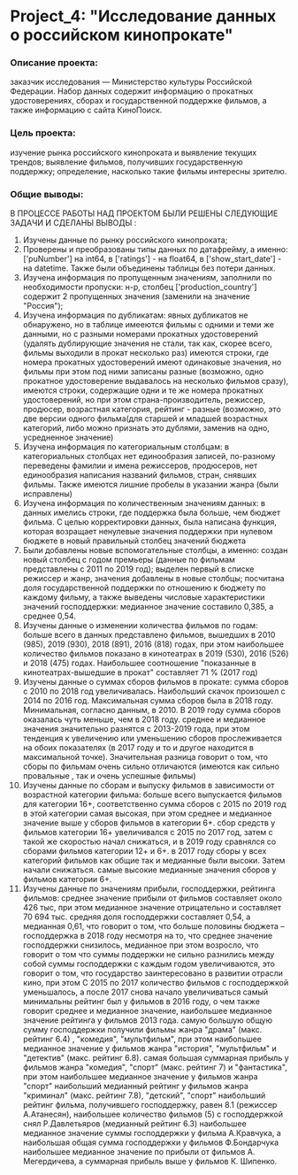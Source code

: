 # Project_4: "Исследование данных о российском кинопрокате"

### Описание проекта: 
заказчик исследования — Министерство культуры Российской Федерации. Набор данных содержит информацию о прокатных удостоверениях, сборах и государственной поддержке фильмов, а также информацию с сайта КиноПоиск.

### Цель проекта: 
изучение рынка российского кинопроката и выявление текущих трендов; выявление фильмов, получивших государственную поддержку; определение, насколько такие фильмы интересны зрителю.

### Общие выводы:

В ПРОЦЕССЕ РАБОТЫ НАД ПРОЕКТОМ БЫЛИ РЕШЕНЫ СЛЕДУЮЩИЕ ЗАДАЧИ И СДЕЛАНЫ ВЫВОДЫ :

1) Изучены данные по рынку российского кинопроката;
2) Проверены и преобразованы типы данных по датафрейму, а именно: ['puNumber'] на int64, в ['ratings'] - на float64, в ['show_start_date'] - на datetime. Также были объединены таблицы без потери данных.
3) Изучена информация по пропущенным значениям, заполнили по необходимости пропуски: н-р, столбец ['production_country'] содержит 2 пропущенных значения (заменили на значение "Россия");
4) Изучена информация по дубликатам: явных дубликатов не обнаружено, но
в таблице имееются фильмы с одними и теми же данными, но с разными номерами прокатных удостоверений (удалять дублирующие значения не стали, так как, скорее всего, фильмы выходили в прокат несколько раз)
имеются строки, где номера прокатных удостоверений имеют одинаковые значения, но фильмы при этом под ними записаны разные (возможно, одно прокатное удостоверение выдавалось на несколько фильмов сразу), имеются строки, содержащие одни и те же номера прокатных удостоверений, но при этом страна-производитель, режиссер, продюсер, возрастная категория, рейтинг - разные (возможно, это две версии одного фильма(для старшей и младшей возрастных категорий, либо можно признать это дублями, заменив на одно, усредненное значение)
5) Изучена информация по категориальным столбцам:
в категориальных столбцах нет единообразия записей, по-разному переведены фамилии и имена режиссеров, продюсеров, нет единообразия написания названий фильмов, стран, снявших фильмы. Также имеются лишние пробелы в указании жанра (были исправлены)
6) Изучена информация по количественным значениям данных:
в данных имелись строки, где поддержка была больше, чем бюджет фильма. С целью корректировки данных, была написана функция, которая возращает ненулевые значения поддержки при нулевом бюджете в новый правильный столбец значений бюджета
7) Были добавлены новые вспомогательные столбцы, а именно:
создан новый столбец с годом премьеры (данные по фильмам представлены с 2011 по 2019 год);
выделен первый в списке режиссер и жанр, значения добавлены в новые столбцы;
посчитана доля государственной поддержки по отношению к бюджету по каждому фильму, а также выведены числовые характеристики значений господдержки: медианное значение составило 0,385, а среднее 0,54.
8) Изучены данные о изменении количества фильмов по годам:
больше всего в данных представлено фильмов, вышедших в 2010 (985), 2019 (930), 2018 (891), 2016 (818) годах, при этом наибольшее количество фильмов показано в кинотеатрах в 2019 (530), 2016 (526) и 2018 (475) годах. Наибольшее соотношение "показанные в кинотеатрах-вышедшие в прокат" составляет 71 % (2017 год)
9) Изучены данные о суммах сборов фильмов в прокате:
сумма сборов с 2010 по 2018 год увеличивалась. Наибольший скачок произошел с 2014 по 2016 год. Максимальная сумма сборов была в 2018 году. Минимальная, согласно данным, в 2010. В 2019 году сумма сборов оказалась чуть меньше, чем в 2018 году.
среднее и медианное значения значительно разнятся с 2013-2019 года, при этом тенденция к увеличению или уменьшению сборов прослеживается на обоих показателях (в 2017 году и то и другое находится в максимальной точке). Значительная разница говорит о том, что сборы по фильмам очень сильно отличаются (имеются как сильно провальные , так и очень успешные фильмы)
10) Изучены данные по сборам и выпуску фильмов в зависимости от возрастной категории фильма:
больше всего выпускается фильмов для категории 16+, соответственно сумма сборов с 2015 по 2019 год в этой категории самая высокая, при этом среднее и медианное значение выше у сборов фильмов в категории 6+.
сбор средств у фильмов категории 16+ увеличивался с 2015 по 2017 год, затем с такой же скоростью начал снижаться, и в 2019 году сравнялся со сборами фильмов категории 12+ и 6+.
в 2017 году сборы у всех категорий фильмов как общие так и медианные были высоки. Затем начали снижаться.
самые высокие медианные значения сборов у фильмов категории 6+.
11) Изучены данные по значениям прибыли, господдержки, рейтинга фильмов:
среднее значение прибыли от фильмов составляет около 426 тыс, при этом медианное значение отрицательно и составляет 70 694 тыс.
средняя доля господдержки составляет 0,54, а медианная 0,61, что говорит о том, что больше половины бюджета – господдержка
в 2018 году несмотря на то, что среднее значение господдержки снизилось, медианное при этом возросло, что говорит о том что суммы поддержки не сильно разнились между собой
суммы господдержки с каждым годом увеличиваются, это говорит о том, что государство заинтересовано в развитии отрасли кино, при этом С 2015 по 2017 количество фильмов с господдержкой уменьшалось, а после 2017 снова начало увеличиваться
самый минимальны рейтинг был у фильмов в 2016 году, о чем также говорит среднее и медианное значение, наибольшее медианное значение рейтинга у фильмов 2013 года.
самую большую общую сумму господдержки получили фильмы жанра "драма" (макс. рейтинг 6.4) , "комедия", "мультфильм", при этом наибольшее медианное значение у фильмов жанра "история", "мультфильм" и "детектив" (макс. рейтинг 6.8).
самая большая суммарная прибыль у фильмов жанра "комедия", "спорт" (макс. рейтинг 7) и "фантастика", при этом наибольшее медианное значение у фильмов жанра "спорт"
наибольший медианный рейтинг у фильмов жанра "криминал" (макс. рейтинг 7.8), "детский", "спорт"
наибольший рейтинг фильма, получившего господдержку, равен 8.1 (режиссер А.Атанесян), наибольшее количество фильмов (5) с господдержкой снял Р.Давлетьяров (медианный рейтинг 6.3)
наибольшее медианное значение суммы господдержки у фильма А.Кравчука, а наибольшая общая сумма господдержки у фильмов Ф.Бондарчука
наибольшее медианное значение по прибыли от фильмов А. Мегердичева, а суммарная прибыль выше у фильмов К. Шипенко.
